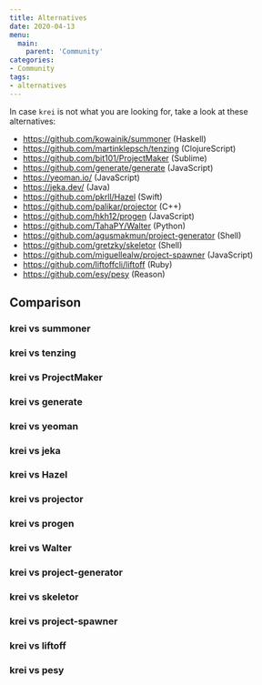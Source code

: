 ```yaml
---
title: Alternatives
date: 2020-04-13
menu:
  main:
    parent: 'Community'
categories:
- Community
tags:
- alternatives
---
```


In case `krei` is not what you are looking for, take a look at these alternatives:

- https://github.com/kowainik/summoner (Haskell)
- https://github.com/martinklepsch/tenzing (ClojureScript)
- https://github.com/bit101/ProjectMaker (Sublime)
- https://github.com/generate/generate (JavaScript)
- https://yeoman.io/ (JavaScript)
- https://jeka.dev/ (Java)
- https://github.com/pkrll/Hazel (Swift)
- https://github.com/palikar/projector (C++)
- https://github.com/hkh12/progen (JavaScript)
- https://github.com/TahaPY/Walter (Python)
- https://github.com/agusmakmun/project-generator (Shell)
- https://github.com/gretzky/skeletor (Shell)
- https://github.com/miguellealw/project-spawner (JavaScript)
- https://github.com/liftoffcli/liftoff (Ruby)
- https://github.com/esy/pesy (Reason)

## Comparison

### krei vs summoner
### krei vs tenzing
### krei vs ProjectMaker
### krei vs generate
### krei vs yeoman
### krei vs jeka
### krei vs Hazel
### krei vs projector
### krei vs progen
### krei vs Walter
### krei vs project-generator
### krei vs skeletor
### krei vs project-spawner
### krei vs liftoff
### krei vs pesy

